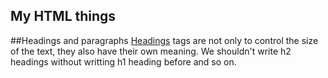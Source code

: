 ## My HTML things

##Headings and paragraphs
[Headings](./titles-and-paragraphs/index.html) tags are not only  to control the size of the text, they also have their own meaning. We shouldn't write h2 headings without writting h1 heading before and so on.
